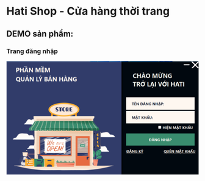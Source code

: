 <!DOCTYPE html>
<html>
<head>
  <title>Hati Shop</title>
</head>
<body>
  <h1>Hati Shop - Cửa hàng thời trang</h1>
  <h2>DEMO sản phẩm:</h2>
  <h3>Trang đăng nhập</h3>
  <img src="https://github.com/trihoangdev/Hati_Shop/blob/main/images/DemoApp/Login_Page.png" alt="Hati Shop Logo">
</body>
</html>

